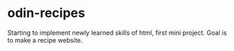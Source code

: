 # odin-recipes
Starting to implement newly learned skills of html, first mini project. Goal is to make a recipe website.